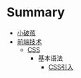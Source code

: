 # Summary

* [小破孩](README.md)
* [前端技术](FE/README.md)
  * [CSS](FE/CSS/README.md)
    * 基本语法
      * [CSS引入](FE/CSS/grammar/grammar_intro.md)



